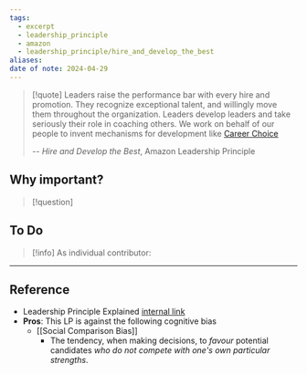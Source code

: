 ```yaml
---
tags:
  - excerpt
  - leadership_principle
  - amazon
  - leadership_principle/hire_and_develop_the_best
aliases: 
date of note: 2024-04-29
---
```


> [!quote]
>Leaders raise the performance bar with every hire and promotion. They recognize exceptional talent, and willingly move them throughout the organization. Leaders develop leaders and take seriously their role in coaching others. We work on behalf of our people to invent mechanisms for development like [Career Choice](https://careerchoice.amazon/) 
>
>-- *Hire and Develop the Best*, Amazon Leadership Principle

## Why important?

>[!question]
>

## To Do

>[!info]
> As individual contributor: 
>



----
## Reference


- Leadership Principle Explained [internal link](https://w.amazon.com/bin/view/LeadershipPrinciples/)
- **Pros**: This LP is against the following cognitive bias
	- [[Social Comparison Bias]]
		- The tendency, when making decisions, to *favour* potential candidates *who do not compete with one's own particular strengths*.